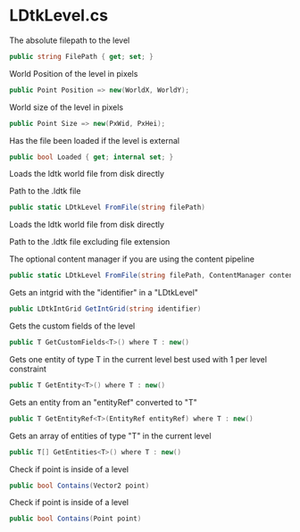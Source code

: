 # LDtkLevel.cs

The absolute filepath to the level
```cs
public string FilePath { get; set; }
```

World Position of the level in pixels
```cs
public Point Position => new(WorldX, WorldY);
```

World size of the level in pixels
```cs
public Point Size => new(PxWid, PxHei);
```

Has the file been loaded if the level is external
```cs
public bool Loaded { get; internal set; }
```

Loads the ldtk world file from disk directly

Path to the .ldtk file
```cs
public static LDtkLevel FromFile(string filePath)
```

Loads the ldtk world file from disk directly

Path to the .ldtk file excluding file extension

The optional content manager if you are using the content pipeline
```cs
public static LDtkLevel FromFile(string filePath, ContentManager content)
```

Gets an intgrid with the "identifier" in a "LDtkLevel"
```cs
public LDtkIntGrid GetIntGrid(string identifier)
```

Gets the custom fields of the level
```cs
public T GetCustomFields<T>() where T : new()
```

Gets one entity of type T in the current level best used with 1 per level constraint
```cs
public T GetEntity<T>() where T : new()
```

Gets an entity from an "entityRef" converted to "T"
```cs
public T GetEntityRef<T>(EntityRef entityRef) where T : new()
```

Gets an array of entities of type "T" in the current level
```cs
public T[] GetEntities<T>() where T : new()
```

Check if point is inside of a level
```cs
public bool Contains(Vector2 point)
```

Check if point is inside of a level
```cs
public bool Contains(Point point)
```
